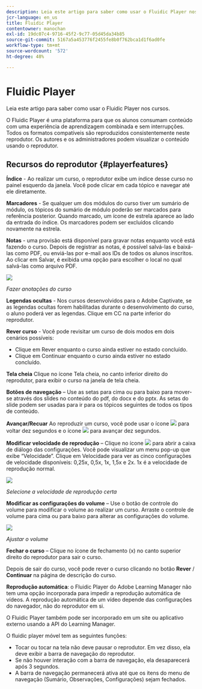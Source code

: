 ```yaml
---
description: Leia este artigo para saber como usar o Fluidic Player nos cursos.
jcr-language: en_us
title: Fluidic Player
contentowner: manochan
exl-id: 19dc07c4-9716-45f2-9c77-05d45da34b85
source-git-commit: 5167a5a453776f2455fe8b0f762bca1d1f6ad0fe
workflow-type: tm+mt
source-wordcount: '572'
ht-degree: 48%

---
```


# Fluidic Player

Leia este artigo para saber como usar o Fluidic Player nos cursos.

O Fluidic Player é uma plataforma para que os alunos consumam conteúdo com uma experiência de aprendizagem combinada e sem interrupções. Todos os formatos compatíveis são reproduzidos consistentemente neste reprodutor. Os autores e os administradores podem visualizar o conteúdo usando o reprodutor.

## Recursos do reprodutor {#playerfeatures}

<!--![](assets/fluidicplayer-callout.png)-->

**Índice** - Ao realizar um curso, o reprodutor exibe um índice desse curso no painel esquerdo da janela. Você pode clicar em cada tópico e navegar até ele diretamente.

**Marcadores** - Se qualquer um dos módulos do curso tiver um sumário de módulo, os tópicos do sumário de módulo poderão ser marcados para referência posterior. Quando marcado, um ícone de estrela aparece ao lado da entrada do índice. Os marcadores podem ser excluídos clicando novamente na estrela.

**Notas** - uma provisão está disponível para gravar notas enquanto você está fazendo o curso. Depois de registrar as notas, é possível salvá-las e baixá-las como PDF, ou enviá-las por e-mail aos IDs de todos os alunos inscritos. Ao clicar em Salvar, é exibida uma opção para escolher o local no qual salvá-las como arquivo PDF.

![](assets/notes.png)

*Fazer anotações do curso*

**Legendas ocultas** - Nos cursos desenvolvidos para o Adobe Captivate, se as legendas ocultas forem habilitadas durante o desenvolvimento do curso, o aluno poderá ver as legendas. Clique em CC na parte inferior do reprodutor.

**Rever curso** - Você pode revisitar um curso de dois modos em dois cenários possíveis:

* Clique em Rever enquanto o curso ainda estiver no estado concluído.
* Clique em Continuar enquanto o curso ainda estiver no estado concluído.

**Tela cheia** Clique no ícone Tela cheia, no canto inferior direito do reprodutor, para exibir o curso na janela de tela cheia.

**Botões de navegação** – Use as setas para cima ou para baixo para mover-se através dos slides no conteúdo do pdf, do docx e do pptx. As setas do slide podem ser usadas para ir para os tópicos seguintes de todos os tipos de conteúdo.

**Avançar/Recuar** Ao reproduzir um curso, você pode usar o ícone ![](assets/asset-1.png) para voltar dez segundos e o ícone ![](assets/assets-2.png) para avançar dez segundos.

**Modificar velocidade de reprodução** – Clique no ícone ![](assets/speedicon.png) para abrir a caixa de diálogo das configurações. Você pode visualizar um menu pop-up que exibe “Velocidade”. Clique em Velocidade para ver as cinco configurações de velocidade disponíveis: 0,25x, 0,5x, 1x, 1,5x e 2x. 1x é a velocidade de reprodução normal.

![](assets/speedvariants.png)

*Selecione a velocidade de reprodução certa*

**Modificar as configurações do volume** – Use o botão de controle do volume para modificar o volume ao realizar um curso. Arraste o controle de volume para cima ou para baixo para alterar as configurações do volume.

![](assets/volumecontrol.png)

*Ajustar o volume*

**Fechar o curso** – Clique no ícone de fechamento (x) no canto superior direito do reprodutor para sair o curso.

Depois de sair do curso, você pode rever o curso clicando no botão **Rever** / **Continuar** na página de descrição do curso.

**Reprodução automática**: o Fluidic Player do Adobe Learning Manager não tem uma opção incorporada para impedir a reprodução automática de vídeos. A reprodução automática de um vídeo depende das configurações do navegador, não do reprodutor em si.

O Fluidic Player também pode ser incorporado em um site ou aplicativo externo usando a API do Learning Manager.

O fluidic player móvel tem as seguintes funções:

* Tocar ou tocar na tela não deve pausar o reprodutor. Em vez disso, ela deve exibir a barra de navegação do reprodutor.
* Se não houver interação com a barra de navegação, ela desaparecerá após 3 segundos.
* A barra de navegação permanecerá ativa até que os itens do menu de navegação (Sumário, Observações, Configurações) sejam fechados.

